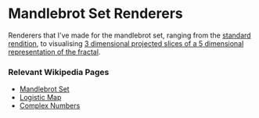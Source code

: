 # Mandlebrot Set Renderers
Renderers that I've made for the mandlebrot set, ranging from the [standard rendition](standard-rendition/), to visualising [3 dimensional projected slices of a 5 dimensional representation of the fractal](higher-dimensions/renders/logmap-4d/gifs/Logmap-130-sp-%5B-2.5%5D-nr10-SLICE.gif).

### Relevant Wikipedia Pages
 - [Mandlebrot Set](https://en.wikipedia.org/wiki/Mandelbrot_set)
 - [Logistic Map](https://en.wikipedia.org/wiki/Logistic_map)
 - [Complex Numbers](https://en.wikipedia.org/wiki/Complex_number)
